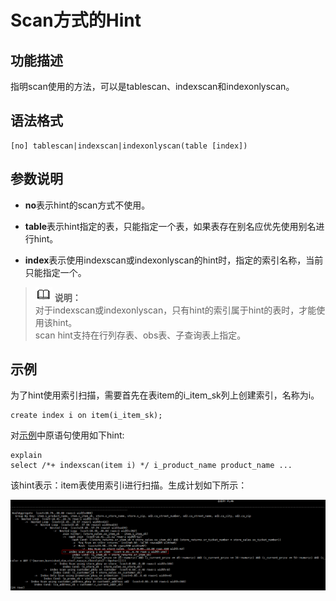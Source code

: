 # Scan方式的Hint<a name="ZH-CN_TOPIC_0245374572"></a>

## 功能描述<a name="zh-cn_topic_0237121537_section290819468377"></a>

指明scan使用的方法，可以是tablescan、indexscan和indexonlyscan。

## 语法格式<a name="zh-cn_topic_0237121537_section17380317104213"></a>

```
[no] tablescan|indexscan|indexonlyscan(table [index])
```

## 参数说明<a name="zh-cn_topic_0237121537_section35087980143822"></a>

-   **no**表示hint的scan方式不使用。

-   **table**表示hint指定的表，只能指定一个表，如果表存在别名应优先使用别名进行hint。
-   **index**表示使用indexscan或indexonlyscan的hint时，指定的索引名称，当前只能指定一个。

>![](public_sys-resources/icon-note.gif) **说明：**   
>对于indexscan或indexonlyscan，只有hint的索引属于hint的表时，才能使用该hint。  
>scan hint支持在行列存表、obs表、子查询表上指定。  

## 示例<a name="zh-cn_topic_0237121537_section1127715590585"></a>

为了hint使用索引扫描，需要首先在表item的i\_item\_sk列上创建索引，名称为i。

```
create index i on item(i_item_sk);
```

对[示例](Plan-Hint调优概述.md#zh-cn_topic_0237121532_section671421102912)中原语句使用如下hint:

```
explain
select /*+ indexscan(item i) */ i_product_name product_name ...
```

该hint表示：item表使用索引i进行扫描。生成计划如下所示：

![](figures/zh-cn_image_0253037239.png)

